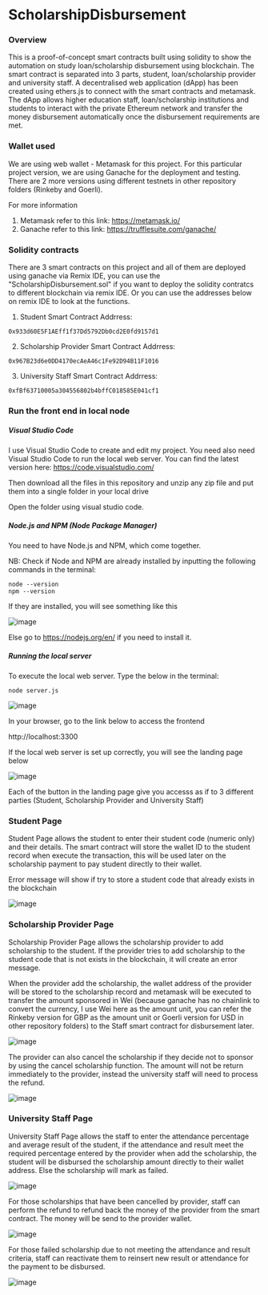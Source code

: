 # ScholarshipDisbursement
### Overview
This is a proof-of-concept smart contracts built using solidity to show the automation on study loan/scholarship disbursement using blockchain. The smart contract is separated into 3 parts, student, loan/scholarship provider and university staff. A decentralised web application (dApp) has been created using ethers.js to connect with the smart contracts and metamask. The dApp allows higher education staff, loan/scholarship institutions and students to interact with the private Ethereum network and transfer the money disbursement automatically once the disbursement requirements are met.

### Wallet used
We are using web wallet - Metamask for this project. For this particular project version, we are using Ganache for the deployment and testing. There are 2 more versions using different testnets in other repository folders (Rinkeby and Goerli).

For more information
1. Metamask refer to this link: https://metamask.io/
2. Ganache refer to this link: https://trufflesuite.com/ganache/

### Solidity contracts
There are 3 smart contracts on this project and all of them are deployed using ganache via Remix IDE, you can use the "ScholarshipDisbursement.sol" if you want to deploy the solidity contratcs to different blockchain via remix IDE. Or you can use the addresses below on remix IDE to look at the functions.

1. Student Smart Contract Addrress: 
```
0x933d60E5F1AEff1f37Dd5792Db0cd2E0fd9157d1
```
2. Scholarship Provider Smart Contract Addrress: 
```
0x967B23d6e0DD4170ecAeA46c1Fe92D94B11F1016
```
3. University Staff Smart Contract Addrress: 
```
0xfBf63710005a304556802b4bffC018585E041cf1
```

### Run the front end in local node

##### Visual Studio Code
I use Visual Studio Code to create and edit my project. You need also need Visual Studio Code to run the local web server. You can find the latest version here: https://code.visualstudio.com/

Then download all the files in this repository and unzip any zip file and put them into a single folder in your local drive

Open the folder using visual studio code.

##### Node.js and NPM (Node Package Manager)
You need to have Node.js and NPM, which come together.

NB: Check if Node and NPM are already installed by inputting the following commands in the terminal:

```
node --version
npm --version
```
If they are installed, you will see something like this

![image](https://user-images.githubusercontent.com/99839809/192117838-4fd9495c-d778-41c4-b212-f9cbe36b7efd.png)


Else go to https://nodejs.org/en/ if you need to install it.

##### Running the local server
To execute the local web server. Type the below in the terminal:
```
node server.js
```

![image](https://user-images.githubusercontent.com/99839809/192117550-9435c0c5-3e12-47cc-8013-c022a3ddd3f4.png)

In your browser, go to the link below to access the frontend

http://localhost:3300

If the local web server is set up correctly, you will see the landing page below

![image](https://user-images.githubusercontent.com/99839809/192117901-c943393a-78b5-454d-ae8a-60351f5221ab.png)

Each of the button in the landing page give you accesss as if to 3 different parties (Student, Scholarship Provider and University Staff)

### Student Page
Student Page allows the student to enter their student code (numeric only) and their details. The smart contract will store the wallet ID to the student record when execute the transaction, this will be used later on the scholarship payment to pay student directly to their wallet.

Error message will show if try to store a student code that already exists in the blockchain

![image](https://user-images.githubusercontent.com/99839809/192118029-a31aff37-84be-4f59-847b-4a14bfc02beb.png)


### Scholarship Provider Page
Scholarship Provider Page allows the scholarship provider to add scholarship to the student. If the provider tries to add scholarship to the student code that is not exists in the blockchain, it will create an error message.

When the provider add the scholarship, the wallet address of the provider will be stored to the scholarship record and metamask will be executed to transfer the amount sponsored in Wei (because ganache has no chainlink to convert the currency, I use Wei here as the amount unit, you can refer the Rinkeby version for GBP as the amount unit or Goerli  version for USD in other repository folders) to the Staff smart contract for disbursement later.

![image](https://user-images.githubusercontent.com/99839809/192118300-89556a2b-8cbe-44e0-9695-50492a0568bd.png)

The provider can also cancel the scholarship if they decide not to sponsor by using the cancel scholarship function. The amount will not be return immediately to the provider, instead the university staff will need to process the refund.

![image](https://user-images.githubusercontent.com/99839809/192118313-1272159f-b9c2-41a0-b0d0-7866e37e0e93.png)


### University Staff Page
University Staff Page allows the staff to enter the attendance percentage and average result of the student, if the attendance and result meet the required percentage entered by the provider when add the scholarship, the student will be disbursed the scholarship amount directly to their wallet address. Else the scholarship will mark as failed.

![image](https://user-images.githubusercontent.com/99839809/192118396-b3c1bcbb-9cae-41d4-aebd-c6f4ed0af137.png)

For those scholarships that have been cancelled by provider, staff can perform the refund to refund back the money of the provider from the smart contract. The money will be send to the provider wallet.

![image](https://user-images.githubusercontent.com/99839809/192118399-cfc65e3a-91b1-4574-9aee-7d199a814c1a.png)

For those failed scholarship due to not meeting the attendance and result criteria, staff can reactivate them to reinsert new result or attendance for the payment to be disbursed.

![image](https://user-images.githubusercontent.com/99839809/192118402-54ae14b5-45f0-4e9c-bd51-39a6bbf9a136.png)





